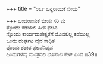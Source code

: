 +++
title = "೦೩೯ ಒನ್ದರಾಯಕೆ ಬೀಯ"

+++
ಒಂದರಾಯಕೆ ಬೀಯ ಸರಿ ಮ  
ತ್ತೊಂದು ಕಡೆಯಲಿ ಹೀನ ಫಲವಿ  
ನ್ನೊಂದು ಕಾರ್ಯದುಪೇಕ್ಷತೆಗೆ ಮೊದಲಿಲ್ಲ ಕಡೆಯಿಲ್ಲ  
ಒಂದು ದುರ್ಘಟ ದೈವ ಸಾಧಿತ  
ವೊಂದು ಶಂಕಿತ ಫಲವೆನಿಪ್ಪವ  
ಹಿಂದುಗಳೆವೈ ಮಂತ್ರದಲಿ ಭೂಪಾಲ ಕೇಳ್ ಎಂದ      ॥39॥